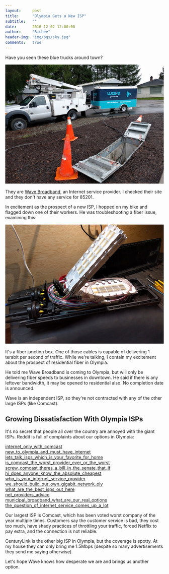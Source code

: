 ```yaml
---
layout:     post
title:      "Olympia Gets a New ISP"
subtitle:   ""
date:       2016-12-02 12:00:00
author:     "Richee"
header-img: "img/bgs/sky.jpg"
comments: 	true
---
```

Have you seen these blue trucks around town? 

<img alt="Wave" src="/img/wave1.jpg">

They are [Wave Broadband](wavebroadband.com), an Internet service provider. I checked their site and they don't have any service for 85201.

In excitement as the prospect of a new ISP, I hopped on my bike and flagged down one of their workers. He was troubleshooting a fiber issue, examining this:

<img alt="Wave" src="/img/wave2.jpg">

It's a fiber junction box. One of those cables is capable of delivering 1 terabit per second of traffic. While we're talking, I contain my excitement about the prospect of residential fiber in Olympia.

He told me Wave Broadband is coming to Olympia, but will only be delivering fiber speeds to businesses in downtown. He said if there is any leftover bandwidth, it may be opened to residential also. No completion date is announced.

Wave is an independent ISP, so they're not contracted with any of the other large ISPs (like Comcast). 



## Growing Dissatisfaction With Olympia ISPs

It's no secret that people all over the country are annoyed with the giant ISPs. Reddit is full of complaints about our options in Olympia:

[internet_only_with_comcast](https://www.reddit.com/r/olympia/comments/2l0cer/internet_only_with_comcast/)<br>
[new_to_olympia_and_must_have_internet](https://www.reddit.com/r/olympia/comments/4h2u4v/new_to_olympia_and_must_have_internet/)<br>
[lets_talk_isps_which_is_your_favorite_for_home](https://www.reddit.com/r/olympia/comments/1u1hk4/lets_talk_isps_which_is_your_favorite_for_home/)<br>
[is_comcast_the_worst_provider_ever_or_the_worst](https://www.reddit.com/r/olympia/comments/39vgxy/is_comcast_the_worst_provider_ever_or_the_worst/)<br>
[screw_comcast_theres_a_bill_in_the_senate_that_if](https://www.reddit.com/r/olympia/comments/42214d/screw_comcast_theres_a_bill_in_the_senate_that_if/)<br>
[hi_does_anyone_know_the_absolute_cheapest](https://www.reddit.com/r/olympia/comments/taab2/hi_does_anyone_know_the_absolute_cheapest/)<br>
[who_is_your_internet_service_provider](https://www.reddit.com/r/olympia/comments/3l2egf/who_is_your_internet_service_provider/)<br>
[we_should_build_our_own_gigabit_network_oly](https://www.reddit.com/r/olympia/comments/3cq49g/we_should_build_our_own_gigabit_network_oly/)<br>
[what_are_the_best_isps_out_here](https://www.reddit.com/r/olympia/comments/3z8e4b/what_are_the_best_isps_out_here/)<br>
[net_providers_advice](https://www.reddit.com/r/olympia/comments/2k5n8x/net_providers_advice/)<br>
[municipal_broadband_what_are_our_real_options](https://www.reddit.com/r/olympia/comments/3l7bgz/municipal_broadband_what_are_our_real_options/)<br>
[the_question_of_internet_service_comes_up_a_lot](https://www.reddit.com/r/olympia/comments/4hlpqn/the_question_of_internet_service_comes_up_a_lot/)<br>

Our largest ISP is Comcast, which has been voted worst company of the year multiple times. Customers say the customer service is bad, they cost too much, have shady practices of throttling your traffic, forced Netflix to pay extra, and the connection is not reliable.

CenturyLink is the other big ISP in Olympia, but the coverage is spotty. At my house they can only bring me 1.5Mbps (despite so many advertisements they send me saying otherwise).

Let's hope Wave knows how desperate we are and brings us another option. 







